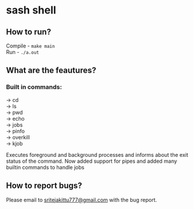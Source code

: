 # sash shell

## How to run?
Compile - `make main` <br/>
Run     -  `./a.out`  

## What are the feautures?

### Built in commands:
 -> cd<br/>
 -> ls<br/>
 -> pwd<br/>
 -> echo<br/>
 -> jobs<br/>
 -> pinfo<br/>
 -> overkill<br/>
 -> kjob<br/>


 Executes foreground and background processes and informs about the exit status of the command. Now added support for pipes and added many builtin commands to handle jobs
  
## How to report bugs?
Please email to [sritejakittu777@gmail.com](mailto:sritejakittu777@gmail.com) with the bug report.
